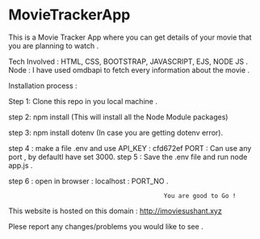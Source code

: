 # MovieTrackerApp
This is a Movie Tracker App where you can get details of your movie that you are planning to watch . 

Tech Involved :  HTML, CSS, BOOTSTRAP, JAVASCRIPT, EJS, NODE JS . 
Node : I have used omdbapi to fetch every information about the movie . 

Installation process : 

Step 1: Clone this repo in you local machine . 


step 2: npm install (This will install all the Node Module packages)


step 3: npm install dotenv (In case you are getting dotenv error). 


step 4 : make a file .env and use API_KEY : cfd672ef
                                  PORT :  Can use any port , by defaultI have set 3000. 
step 5 : Save the .env file and run node app.js . 


step 6 : open in browser : localhost : PORT_NO . 

                                               You are good to Go !
                                      
This website is hosted on this domain : http://imoviesushant.xyz

Plese report any changes/problems you would like to see . 
